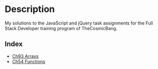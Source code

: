 # Description
My solutions to the JavaScript and jQuery task assignments for the Full Stack Developer training program of TheCosmicBang.

## Index
- [Ch93 Arrays](ch93-arrays/index.html)
- [Ch54 Functions](ch54-functions/index.html)
